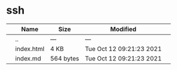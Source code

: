 # ssh

<table><thead><tr class="header"><th></th><th>Name</th><th>Size</th><th>Modified</th><th></th></tr></thead><tbody><tr class="odd"><td></td><td><span class="goup">..</span></td><td>—</td><td>—</td><td></td></tr><tr class="even"><td></td><td><span class="name">index.html</span></td><td>4 KB</td><td>Tue Oct 12 09:21:23 2021</td><td></td></tr><tr class="odd"><td></td><td><span class="name">index.md</span></td><td>564 bytes</td><td>Tue Oct 12 09:21:23 2021</td><td></td></tr></tbody></table>
